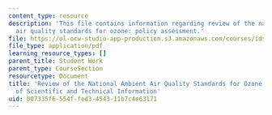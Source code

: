 ```yaml
---
content_type: resource
description: 'This file contains information regarding review of the national ambient
  air quality standards for ozone: policy assessment.'
file: https://ol-ocw-studio-app-production.s3.amazonaws.com/courses/ids-410j-modeling-and-assessment-for-policy-spring-2013/007335f6554ffed3454311b7c4e63171_MITESD_864S13_Rdng_NatAmbt.pdf
file_type: application/pdf
learning_resource_types: []
parent_title: Student Work
parent_type: CourseSection
resourcetype: Document
title: 'Review of the National Ambient Air Quality Standards for Ozone: Policy Assessment
  of Scientific and Technical Information'
uid: 007335f6-554f-fed3-4543-11b7c4e63171
---
```

